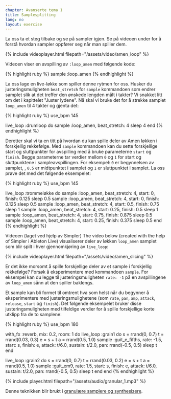 ```yaml
---
chapter: Avanserte tema 1
title: Samplesplitting
lang: no
layout: exercise
---
```


La oss ta et steg tilbake og se på sampler igjen. Se på videoen under for å forstå hvordan sampler oppfører seg når man spiller dem.

{% include videoplayer.html filepath="/assets/video/amen_loop" %}

Videoen viser en avspilling av `:loop_amen` med følgende kode:

{% highlight ruby %}
sample :loop_amen
{% endhighlight %}

La oss lage en live-løkke som spiller denne rytmen for oss. Husker du justeringsmuligheten `beat_stretch` for `sample` kommandoen som endrer samplet slik at det treffer den ønskede lengden målt i takter? Vi snakket litt om det i kapittelet "Juster lydene". Nå skal vi bruke det for å strekke samplet `loop_amen` til 4 takter og gjenta det:

{% highlight ruby %}
use_bpm 145

live_loop :drumloop do
  sample :loop_amen, beat_stretch: 4
  sleep 4
end
{% endhighlight %}

Deretter skal vi ta en titt på hvordan du kan spille deler av Amen løkken i forskjellig rekkefølge. Med `sample` kommandoen kan du sette forskjellige start og sluttpunkter for avspilling med å bruke parameterne `start` og `finish`. Begge parameterne tar verdier mellom `0` og `1` for start og sluttpunktene i sampleavspillingen. For eksempel: `0` er begynnelsen av samplet, , `0.5` er midtpunktet i samplet og `1` er sluttpunktet i samplet. La oss prøve det med det følgende eksempelet:

{% highlight ruby %}
use_bpm 145

live_loop :trommeløkke do
  sample :loop_amen, beat_stretch: 4, start: 0, finish: 0.125
  sleep 0.5
  sample :loop_amen, beat_stretch: 4, start: 0, finish: 0.125
  sleep 0.5
  sample :loop_amen, beat_stretch: 4, start: 0.5, finish: 0.75
  sleep 1
  sample :loop_amen, beat_stretch: 4, start: 0.25, finish: 0.5
  sleep 1
  sample :loop_amen, beat_stretch: 4, start: 0.75, finish: 0.875
  sleep 0.5
  sample :loop_amen, beat_stretch: 4, start: 0.25, finish: 0.375
  sleep 0.5
end
{% endhighlight %}

Videoen (laget ved hjelp av Simpler)
The video below (created with the help of Simpler i Ableton Live) visualiserer deler av løkken `loop_amen` samplet som blir spilt i hver gjennomkjøring av `live_loop`:

{% include videoplayer.html filepath="/assets/video/amen_slicing" %}

Er det ikke morsomt å spille forskjellige deler av et sample i forskjellig rekkefølge? Forsøk å eksperimentere med kommandoen `sample`. For eksempel kan du legge til justeringsmuligheten `rate: -1` på en avspillingene av `loop_amen` sånn at den spiller baklengs. 

Et sample kan bli formet til omtrent hva som helst når du begynner å eksperimentere med justeringsmulighetene (som `rate`, `pan`, `amp`, `attack`, `release`, `start` og `finish`). Det følgende eksempelet bruker disse justeringsmuligheten med tilfeldige verdier for å spille forskjellige korte utklipp fra de to samplene:

{% highlight ruby %}
use_bpm 180

with_fx :reverb, mix: 0.2, room: 1 do
  live_loop :grain1 do
    s = rrand(0, 0.7)
    t = rrand(0.03, 0.3)
    e = s + t
    a = rrand(0.5, 1.0)
    sample :guit_e_fifths, rate: -1.5, start: s, finish: e, attack: t/6.0, sustain: t/2.0, pan: rrand(-0.5, 0.5)
    sleep t
  end

  live_loop :grain2 do
    s = rrand(0, 0.7)
    t = rrand(0.03, 0.2)
    e = s + t
    a = rrand(0.5, 1.0)
    sample :guit_em9, rate: 1.5, start: s, finish: e, attack: t/6.0, sustain: t/2.0, pan: rrand(-0.5, 0.5)
    sleep t
  end
end
{% endhighlight %}

{% include player.html filepath="/assets/audio/granular_1.mp3" %}

Denne teknikken blir brukt i <a href="https://en.wikipedia.org/wiki/Granular_synthesis">granulære samplere og synthesizere</a>. 
